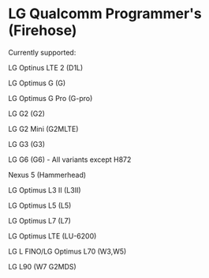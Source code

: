 # LG Qualcomm Programmer's (Firehose)

Currently supported:

LG Optinus LTE 2 (D1L)

LG Optimus G (G)

LG Optimus G Pro (G-pro)

LG G2 (G2)

LG G2 Mini (G2MLTE)

LG G3 (G3)

LG G6 (G6) - All variants except H872

Nexus 5 (Hammerhead)

LG Optimus L3 II (L3II)

LG Optimus L5 (L5)

LG Optimus L7 (L7)

LG Optimus LTE (LU-6200)

LG L FINO/LG Optimus L70 (W3,W5)

LG L90 (W7 G2MDS)